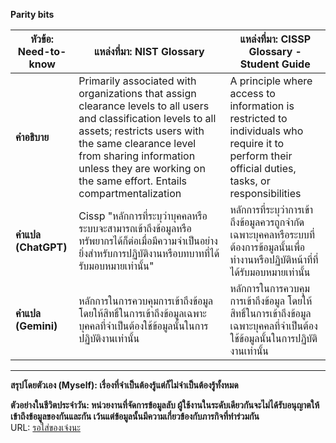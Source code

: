 **Parity bits**

| **หัวข้อ: Need-to-know**    | **แหล่งที่มา: NIST Glossary**  | **แหล่งที่มา: CISSP Glossary - Student Guide**                                                                                                                                   |
|-------------------|--------------------------------------------------------------------------------------------------------------------------------------|----------------------------------------------------------------------------------------------------------------------------------------------------------|
| **คำอธิบาย**     | Primarily associated with organizations that assign clearance levels to all users and classification levels to all assets; restricts users with the same clearance level from sharing information unless they are working on the same effort. Entails compartmentalization  | A principle where access to information is restricted to individuals who require it to perform their official duties, tasks, or responsibilities   |
| **คำแปล (ChatGPT)** | Cissp "หลักการที่ระบุว่าบุคคลหรือระบบจะสามารถเข้าถึงข้อมูลหรือทรัพยากรได้ก็ต่อเมื่อมีความจำเป็นอย่างยิ่งสำหรับการปฏิบัติงานหรือบทบาทที่ได้รับมอบหมายเท่านั้น"  | หลักการที่ระบุว่าการเข้าถึงข้อมูลควรถูกจำกัดเฉพาะบุคคลหรือระบบที่ต้องการข้อมูลนั้นเพื่อทำงานหรือปฏิบัติหน้าที่ที่ได้รับมอบหมายเท่านั้น    |
| **คำแปล (Gemini)** | หลักการในการควบคุมการเข้าถึงข้อมูล โดยให้สิทธิ์ในการเข้าถึงข้อมูลเฉพาะบุคคลที่จำเป็นต้องใช้ข้อมูลนั้นในการปฏิบัติงานเท่านั้น | หลักการในการควบคุมการเข้าถึงข้อมูล โดยให้สิทธิ์ในการเข้าถึงข้อมูลเฉพาะบุคคลที่จำเป็นต้องใช้ข้อมูลนั้นในการปฏิบัติงานเท่านั้น |


---

**สรุปโดยตัวเอง (Myself): เรื่องที่จำเป็นต้องรู้แต่ก็ไม่จำเป็นต้องรู้ทั้งหมด**  
 

**ตัวอย่างในชีวิตประจำวัน: หน่วยงานที่จัดการข้อมูลลับ ผู้ใช้งานในระดับเดียวกันจะไม่ได้รับอนุญาตให้เข้าถึงข้อมูลของกันและกัน เว้นแต่ข้อมูลนั้นมีความเกี่ยวข้องกับภารกิจที่ทำร่วมกัน**  
URL: <a href="...">รอใส่ของเจ๋งนะ
